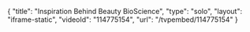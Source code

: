 {
    "title": "Inspiration Behind Beauty BioScience",
    "type": "solo",
    "layout": "iframe-static",
    "videoId": "114775154",
    "url": "\/tvpembed\/114775154"
}